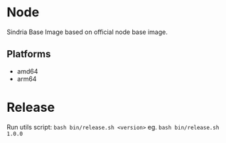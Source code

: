# Node

Sindria Base Image based on official node base image.

## Platforms

- amd64
- arm64

# Release

Run utils script: `bash bin/release.sh <version>` eg. `bash bin/release.sh 1.0.0`